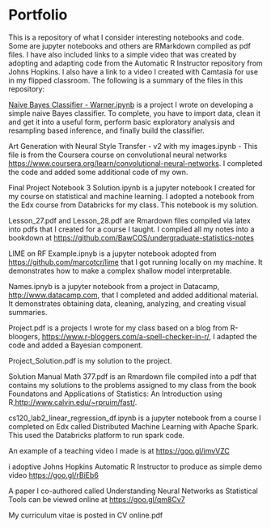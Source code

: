 # Portfolio

This is a repository of what I consider interesting notebooks and code.  Some are jupyter notebooks and others are RMarkdown compiled as pdf files.  I have also included links to a simple video that was created by adopting and adapting code from the Automatic R Instructor repository from Johns Hopkins.  I also have a link to a video I created with Camtasia for use in my flipped classroom.  The following is a summary of the files in this repository:

[Naive Bayes Classifier - Warner.ipynb](https://github.com/BawCOS/Portfolio/blob/master/Naive%20Bayes%20Classifier%20-%20Warner.ipynb) is a project I wrote on developing a simple naive Bayes classifier. To complete, you have to import data, clean it and get it into a useful form, perform basic exploratory analysis and resampling based inference, and finally build the classifier. 

Art Generation with Neural Style Transfer - v2 with my images.ipynb - This file is from the Coursera course on convolutional neural networks https://www.coursera.org/learn/convolutional-neural-networks. I completed the code and added some additional code of my own.

Final Project Notebook 3 Solution.ipynb is a jupyter notebook I created for my course on statistical and machine learning.  I adopted a notebook from the Edx course from Databricks for my class.  This notebook is my solution.

Lesson_27.pdf and Lesson_28.pdf are Rmardown files compiled via latex into pdfs that I created for a course I taught.  I compiled all my notes into a bookdown at https://github.com/BawCOS/undergraduate-statistics-notes 

LIME on RF Example.ipnyb is a jupyter notebook adopted from https://github.com/marcotcr/lime that I got running locally on my machine.  It demonstrates how to make a complex shallow model interpretable. 

Names.ipnyb is a jupyter notebook from a project in Datacamp, http://www.datacamp.com, that I completed and added additional material.  It demonstrates obtaining data, cleaning, analyzing, and creating visual summaries.

Project.pdf is a projects I wrote for my class based on a blog from R-bloogers, https://www.r-bloggers.com/a-spell-checker-in-r/, I adapted the code and added a Bayesian component.

Project_Solution.pdf is my solution to the project.

Solution Manual Math 377.pdf is an Rmardown file compiled into a pdf that contains my solutions to the problems assigned to my class from the book Foundatons and Applications of Statistics: An Introduction using R,http://www.calvin.edu/~rpruim/fast/.

cs120_lab2_linear_regression_df.ipynb is a jupyter notebook from a course I completed on Edx called Distributed Machine Learning with Apache Spark.  This used the Databricks platform to run spark code.

An example of a teaching video I made is at https://goo.gl/imvVZC 

i adoptive Johns Hopkins Automatic R Instructor to produce as simple demo video https://goo.gl/rBiEb6

A paper I co-authored called Understanding Neural Networks as Statistical Tools can be viewed online at https://goo.gl/qm8Cv7 

My curriculum vitae is posted in CV online.pdf
